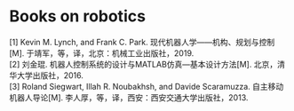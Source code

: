 # Books on robotics

[1] Kevin M. Lynch, and Frank C. Park. 现代机器人学——机构、规划与控制[M]. 于靖军，等，译，北京：机械工业出版社，2019.  
[2] 刘金琨. 机器人控制系统的设计与MATLAB仿真—基本设计方法[M]. 北京，清华大学出版社，2016.  
[3] Roland Siegwart, Illah R. Noubakhsh, and Davide Scaramuzza. 自主移动机器人导论[M]. 李人厚，等，译，西安：西安交通大学出版社，2013.
